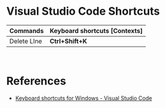 # Visual Studio Code Shortcuts

| **Commands** | **Keyboard shortcuts [Contexts]** |
| ------------ | --------------------------------- |
| Delete LIne  | **Ctrl+Shift+K**                  |

<br>

# References

- <a href="https://code.visualstudio.com/shortcuts/keyboard-shortcuts-windows.pdf"> Keyboard shortcuts for Windows - Visual Studio Code </a>
